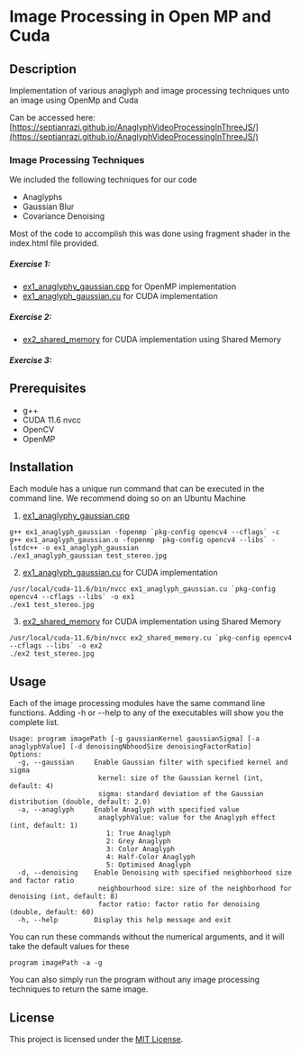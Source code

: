# Image Processing in Open MP and Cuda


## Description

Implementation of various anaglyph and image processing techniques unto an image using OpenMp and Cuda

Can be accessed here: [https://septianrazi.github.io/AnaglyphVideoProcessingInThreeJS/](https://septianrazi.github.io/AnaglyphVideoProcessingInThreeJS/)

### Image Processing Techniques
We included the following techniques for our code

- Anaglyphs
- Gaussian Blur
- Covariance Denoising

Most of the code to accomplish this was done using fragment shader in the index.html file provided.


##### Exercise 1:
- [ex1_anaglyphy_gaussian.cpp](ex1_anaglyph_gaussian.cpp) for OpenMP implementation
- [ex1_anaglyph_gaussian.cu](ex1_anaglyph_gaussian.cu) for CUDA implementation

##### Exercise 2:
- [ex2_shared_memory](ex2_shared_memory.cu) for CUDA implementation using Shared Memory

##### Exercise 3:


## Prerequisites
- g++
- CUDA 11.6 nvcc
- OpenCV
- OpenMP


## Installation

Each module has a unique run command that can be executed in the command line. We recommend doing so on an Ubuntu Machine

1. [ex1_anaglyphy_gaussian.cpp](ex1_anaglyph_gaussian.cpp)

```
g++ ex1_anaglyph_gaussian -fopenmp `pkg-config opencv4 --cflags` -c 
g++ ex1_anaglyph_gaussian.o -fopenmp `pkg-config opencv4 --libs` -lstdc++ -o ex1_anaglyph_gaussian
./ex1_anaglyph_gaussian test_stereo.jpg
```

2. [ex1_anaglyph_gaussian.cu](ex1_anaglyph_gaussian.cu) for CUDA implementation

```
/usr/local/cuda-11.6/bin/nvcc ex1_anaglyph_gaussian.cu `pkg-config opencv4 --cflags --libs` -o ex1
./ex1 test_stereo.jpg
```

3. [ex2_shared_memory](ex2_shared_memory.cu) for CUDA implementation using Shared Memory

```
/usr/local/cuda-11.6/bin/nvcc ex2_shared_memory.cu `pkg-config opencv4 --cflags --libs` -o ex2
./ex2 test_stereo.jpg
```

## Usage

Each of the image processing modules have the same command line functions. Adding -h or --help to any of the executables will show you the complete list.

```
Usage: program imagePath [-g gaussianKernel gaussianSigma] [-a anaglyphValue] [-d denoisingNbhoodSize denoisingFactorRatio]
Options:
  -g, --gaussian     Enable Gaussian filter with specified kernel and sigma
                      kernel: size of the Gaussian kernel (int, default: 4)
                      sigma: standard deviation of the Gaussian distribution (double, default: 2.0)
  -a, --anaglyph     Enable Anaglyph with specified value
                      anaglyphValue: value for the Anaglyph effect (int, default: 1)
                        1: True Anaglyph
                        2: Grey Anaglyph
                        3: Color Anaglyph
                        4: Half-Color Anaglyph
                        5: Optimised Anaglyph
  -d, --denoising    Enable Denoising with specified neighborhood size and factor ratio
                      neighbourhood size: size of the neighborhood for denoising (int, default: 8)
                      factor ratio: factor ratio for denoising (double, default: 60)
  -h, --help         Display this help message and exit
```

You can run these commands without the numerical arguments, and it will take the default values for these

```
program imagePath -a -g
```

You can also simply run the program without any image processing techniques to return the same image.


## License

This project is licensed under the [MIT License](LICENSE).

